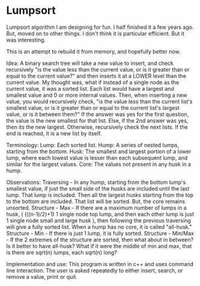 # Lumpsort
Lumpsort algorithm I am designing for fun. I half finished it a few years ago. But, moved on to other things. 
I don't think it is particular efficient. But it was interesting. 

This is an attempt to rebuild it from memory, and hopefully better now. 

Idea:
A binary search tree will take a new value to insert, and check recursively "is the value less than the current value, or is it greater than or equal to the current value?" and then inserts it at a LOWER level than the current value. 
My thought was, what if instead of a single node as the current value, it was a sorted list. Each list would have a largest and smallest value and 0 or more internal values. 
Then, when inserting a new value, you would recursively check, "is the value less than the current list's smallest value, or is it greater than or equal to the current list's largest value, or is it between them?" If the answer was yes for the first question, the value is the new smallest for that list. Else, if the 2nd answer was yes, then its the new largest. Otherwise, recursively check the next lists. If the end is reached, it is a new list by itself.

Terminology:
Lump:   Each sorted list.
Hump:   A series of nested lumps, starting from the bottom.
Husk:   The smallest and largest portion of a lower lump, where each lowest value is lesser than each subsequent lump, and similar for the largest values. 
Core:   The values not present in any husk in a hump.

Observations:
Traversing - In any hump, starting from the bottom lump's smallest value, if just the small side of the husks are included until the last lump. That lump is included. Then all the largest husks starting from the top to the bottom are included. That list will be sorted. But, the core remains unsorted. 
Structure - Max - If there are a maximum number of lumps in a husk, ( (((n-1)/2)+1) 1 single node top lump, and then each other lump is just 1 single node small and large husk ), then following the previous traversing will give a fully sorted list. When a hump has no core, it is called "all-husk."
Structure - Min - If there is just 1 lump, it is fully sorted. 
Structure - Min/Max - If the 2 extremes of the structure are sorted, then what about in between? Is it better to have all-husk? What if it were the middle of min and max, that is there are sqrt(n) lumps, each sqrt(n) long?

Implementation and use:
This program is written in c++ and uses command line interaction. The user is asked repeatedly to either insert, search, or remove a value, print or quit. 
